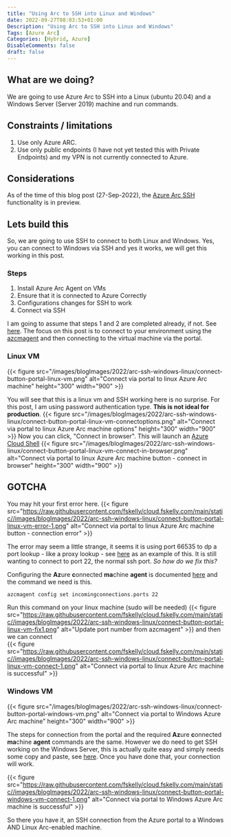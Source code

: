 ```yaml
---
title: "Using Arc to SSH into Linux and Windows"
date: 2022-09-27T08:03:53+01:00
Description: "Using Arc to SSH into Linux and Windows"
Tags: [Azure Arc]
Categories: [Hybrid, Azure]
DisableComments: false
draft: false
---
```


## What are we doing?

We are going to use Azure Arc to SSH into a Linux (ubuntu 20.04) and a Windows Server (Server 2019) machine and run commands.

## Constraints / limitations  

1. Use only Azure ARC.  
1. Use only public endpoints (I have not yet tested this with Private Endpoints) and my VPN is not currently connected to Azure.  

## Considerations  

As of the time of this blog post (27-Sep-2022), the [Azure Arc SSH](https://learn.microsoft.com/en-us/azure/azure-arc/servers/ssh-arc-overview) functionality is in preview.

## Lets build this  

So, we are going to use SSH to connect to both Linux and Windows. Yes, you can connect to Windows via SSH and yes it works, we will get this working in this post.

### Steps

1. Install Azure Arc Agent on VMs
1. Ensure that it is connected to Azure Correctly
1. Configurations changes for SSH to work
1. Connect via SSH

I am going to assume that steps 1 and 2 are completed already, if not. See [here](https://learn.microsoft.com/en-us/azure/azure-arc/servers/deployment-options). The focus on this post is to connect to your environment using the [azcmagent](https://learn.microsoft.com/en-us/azure/azure-arc/servers/ssh-arc-overview) and then connecting to the virtual machine via the portal.

### Linux VM

{{< figure src="/images/blogImages/2022/arc-ssh-windows-linux/connect-button-portal-linux-vm.png" alt="Connect via portal to linux Azure Arc machine" height="300" width="900" >}}

You will see that this is a linux vm and SSH working here is no surprise. For this post, I am using password authentication type. **This is not ideal for production**.
{{< figure src="/images/blogImages/2022/arc-ssh-windows-linux/connect-button-portal-linux-vm-connectoptions.png" alt="Connect via portal to linux Azure Arc machine options" height="300" width="900" >}}
Now you can click, "Connect in browser". This will launch an [Azure Cloud Shell](https://learn.microsoft.com/en-us/azure/cloud-shell/overview)
{{< figure src="/images/blogImages/2022/arc-ssh-windows-linux/connect-button-portal-linux-vm-connect-in-browser.png" alt="Connect via portal to linux Azure Arc machine button - connect in browser" height="300" width="900" >}}


## GOTCHA

You may hit your first error here.
{{< figure src="https://raw.githubusercontent.com/fskelly/cloud.fskelly.com/main/static//images/blogImages/2022/arc-ssh-windows-linux/connect-button-portal-linux-vm-error-1.png" alt="Connect via portal to linux Azure Arc machine button - connection error" >}}

The error may seem a little strange, it seems it is using port 66535 to dp a port lookup - like a proxy lookup - see [here](https://serverfault.com/questions/915724/connection-closed-by-unknown-port-65535-when-ssh-using-ad-creds-on-rhel-machine) as an example of this. It is still wanting to connect to port 22, the normal ssh port. _So how do we fix this?_

Configuring the **Az**ure **c**onnected **ma**chine **agent** is documented [here](https://learn.microsoft.com/en-us/azure/azure-arc/servers/ssh-arc-overview) and the command we need is this.

```bash
azcmagent config set incomingconnections.ports 22
```

Run this command on your linux machine (sudo will be needed)
{{< figure src="https://raw.githubusercontent.com/fskelly/cloud.fskelly.com/main/static//images/blogImages/2022/arc-ssh-windows-linux/connect-button-portal-linux-vm-fix1.png" alt="Update port number from azcmagent" >}}
and then we can connect  
{{< figure src="https://raw.githubusercontent.com/fskelly/cloud.fskelly.com/main/static//images/blogImages/2022/arc-ssh-windows-linux/connect-button-portal-linux-vm-connect-1.png" alt="Connect via portal to linux Azure Arc machine is successful" >}}

### Windows VM
{{< figure src="/images/blogImages/2022/arc-ssh-windows-linux/connect-button-portal-windows-vm.png" alt="Connect via portal to Windows Azure Arc machine" height="300" width="900" >}}

The steps for connection from the portal and the required **Az**ure **c**onnected **ma**chine **agent** commands are the same. However we do need to get SSH working on the Windows Server, this is actually quite easy and simply needs some copy and paste, see [here](https://learn.microsoft.com/en-us/windows-server/administration/openssh/openssh_install_firstuse?tabs=powershell). Once you have done that, your connection will work.

{{< figure src="https://raw.githubusercontent.com/fskelly/cloud.fskelly.com/main/static//images/blogImages/2022/arc-ssh-windows-linux/connect-button-portal-windows-vm-connect-1.png" alt="Connect via portal to Windows Azure Arc machine is successful" >}}

So there you have it, an SSH connection from the Azure portal to a Windows AND Linux Arc-enabled machine.